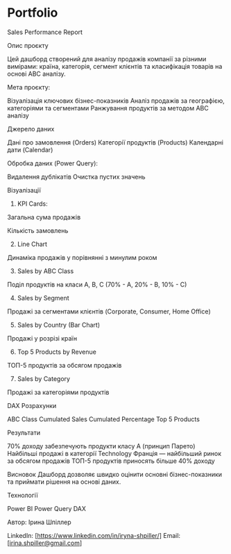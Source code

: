 # Portfolio
Sales Performance Report

Опис проєкту

Цей дашборд створений для аналізу продажів компанії за різними вимірами: країна, категорія, сегмент клієнтів та класифікація товарів на основі ABC аналізу.

Мета проєкту:

Візуалізація ключових бізнес-показників
Аналіз продажів за географією, категоріями та сегментами
Ранжування продуктів за методом ABC аналізу


Джерело даних

Дані про замовлення (Orders)
Категорії продуктів (Products)
Календарні дати (Calendar)

Обробка даних (Power Query):

Видалення дублікатів
Очистка пустих значень

Візуалізації

1. KPI Cards:

Загальна сума продажів

Кількість замовлень

2. Line Chart

Динаміка продажів у порівнянні з минулим роком

3. Sales by ABC Class

Поділ продуктів на класи A, B, C (70% - A, 20% - B, 10% - C)

4. Sales by Segment

Продажі за сегментами клієнтів (Corporate, Consumer, Home Office)

5. Sales by Country (Bar Chart)

Продажі у розрізі країн

6. Top 5 Products by Revenue

ТОП-5 продуктів за обсягом продажів

7. Sales by Category

Продажі за категоріями продуктів

DAX Розрахунки

ABC Class
Cumulated Sales
Cumulated Percentage
Top 5 Products

Результати

70% доходу забезпечують продукти класу A (принцип Парето)
Найбільші продажі в категорії Technology
Франція — найбільший ринок за обсягом продажів
ТОП-5 продуктів приносять більше 40% доходу

Висновок
Дашборд дозволяє швидко оцінити основні бізнес-показники та приймати рішення на основі даних.

Технології

Power BI
Power Query
DAX

Автор:
Ірина Шпіллер

LinkedIn: [https://www.linkedin.com/in/iryna-shpiller/]
Email: [irina.shpiller@gmail.com]
